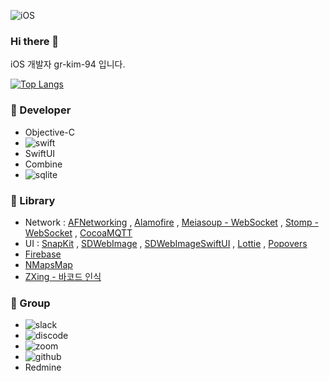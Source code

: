 ![iOS](https://img.shields.io/badge/iOS-000000?style=for-the-badge&logo=ios&logoColor=white)
### Hi there 👋

iOS 개발자 gr-kim-94 입니다.

[![Top Langs](https://github-readme-stats.vercel.app/api/top-langs/?username=gr-kim-94)](https://github.com/anuraghazra/github-readme-stats)


### 🔨 Developer

- Objective-C
- ![swift](https://img.shields.io/badge/Swift-FA7343?style=for-the-badge&logo=swift&logoColor=white)
- SwiftUI
- Combine
- ![sqlite](https://img.shields.io/badge/SQLite-07405E?style=for-the-badge&logo=sqlite&logoColor=white)

### 📖 Library
- Network : [AFNetworking](https://github.com/AFNetworking/AFNetworking) , [Alamofire](https://github.com/Alamofire/Alamofire) , [Meiasoup - WebSocket](https://mediasoup.org/documentation/v3/communication-between-client-and-server/) , [Stomp - WebSocket](https://stomp.github.io/index.html) , [CocoaMQTT](https://github.com/emqx/CocoaMQTT)
- UI : [SnapKit](https://github.com/SnapKit/SnapKit) , [SDWebImage](https://github.com/SDWebImage/SDWebImage) , [SDWebImageSwiftUI](https://github.com/SDWebImage/SDWebImageSwiftUI) , [Lottie](https://github.com/airbnb/lottie-ios) , [Popovers](https://github.com/aheze/Popovers)
- [Firebase](https://firebase.google.com)
- [NMapsMap](https://github.com/navermaps/NMapsMap)
- [ZXing - 바코드 인식](https://github.com/zxingify/zxingify-objc)

### 🤝 Group

- ![slack](https://img.shields.io/badge/Slack-4A154B?style=for-the-badge&logo=slack&logoColor=white)
- ![discode](https://img.shields.io/badge/Discord-7289DA?style=for-the-badge&logo=discord&logoColor=white)
- ![zoom](https://img.shields.io/badge/Zoom-2D8CFF?style=for-the-badge&logo=zoom&logoColor=white)
- ![github](https://img.shields.io/badge/GitHub-100000?style=for-the-badge&logo=github&logoColor=white)
- Redmine


<!--
**gr-kim-94/gr-kim-94** is a ✨ _special_ ✨ repository because its `README.md` (this file) appears on your GitHub profile.

Here are some ideas to get you started:

- 🔭 I’m currently working on ...
- 🌱 I’m currently learning ...
- 👯 I’m looking to collaborate on ...
- 🤔 I’m looking for help with ...
- 💬 Ask me about ...
- 📫 How to reach me: ...
- 😄 Pronouns: ...
- ⚡ Fun fact: ...
-->
